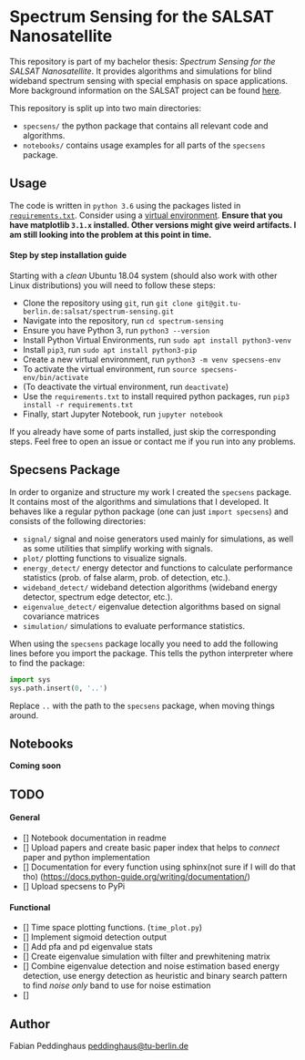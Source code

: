 # Spectrum Sensing for the SALSAT Nanosatellite

This repository is part of my bachelor thesis: *Spectrum Sensing for the SALSAT Nanosatellite*. It provides algorithms and simulations for blind wideband spectrum sensing with special emphasis on space applications. More background information on the SALSAT project can be found [here](https://www.raumfahrttechnik.tu-berlin.de/menue/forschung/aktuelle_projekte/salsat/parameter/en/).

This repository is split up into two main directories:
* `specsens/` the python package that contains all relevant code and algorithms.
* `notebooks/` contains usage examples for all parts of the `specsens` package.

## Usage

The code is written in `python 3.6` using the packages listed in [`requirements.txt`](./requirements.txt). Consider using a [virtual environment](https://docs.python.org/3/tutorial/venv.html). **Ensure that you have matplotlib `3.1.x` installed. Other versions might give weird artifacts. I am still looking into the problem at this point in time.**

#### Step by step installation guide
Starting with a *clean* Ubuntu 18.04 system (should also work with other Linux distributions) you will need to follow these steps:
- Clone the repository using `git`, run `git clone git@git.tu-berlin.de:salsat/spectrum-sensing.git`
- Navigate into the repository, run `cd spectrum-sensing`
- Ensure you have Python 3, run `python3 --version`
- Install Python Virtual Environments, run `sudo apt install python3-venv`
- Install `pip3`, run `sudo apt install python3-pip`
- Create a new virtual environment, run `python3 -m venv specsens-env`
- To activate the virtual environment, run `source specsens-env/bin/activate`
- (To deactivate the virtual environment, run `deactivate`)
- Use the `requirements.txt` to install required python packages, run `pip3 install -r requirements.txt`
- Finally, start Jupyter Notebook, run `jupyter notebook`

If you already have some of parts installed, just skip the corresponding steps. Feel free to open an issue or contact me if you run into any problems.

## Specsens Package
In order to organize and structure my work I created the `specsens` package. It contains most of the algorithms and simulations that I developed. It behaves like a regular python package (one can just `import specsens`) and consists of the following directories:
* `signal/` signal and noise generators used mainly for simulations, as well as some utilities that simplify working with signals.
* `plot/` plotting functions to visualize signals.
* `energy_detect/` energy detector and functions to calculate performance statistics (prob. of false alarm, prob. of detection, etc.).
* `wideband_detect/` wideband detection algorithms (wideband energy detector, spectrum edge detector, etc.).
* `eigenvalue_detect/` eigenvalue detection algorithms based on signal covariance matrices
* `simulation/` simulations to evaluate performance statistics.

When using the `specsens` package locally you need to add the following lines before you import the package. This tells the python interpreter where to find the package:
```python
import sys
sys.path.insert(0, '..')
```
Replace `..` with the path to the `specsens` package, when moving things around.


## Notebooks
**Coming soon**

## TODO
#### General
- [] Notebook documentation in readme
- [] Upload papers and create basic paper index that helps to *connect* paper and python implementation
- [] Documentation for every function using sphinx(not sure if I will do that tho) (https://docs.python-guide.org/writing/documentation/)
- [] Upload specsens to PyPi


#### Functional
- [] Time space plotting functions. (`time_plot.py`)
- [] Implement sigmoid detection output
- [] Add pfa and pd eigenvalue stats
- [] Create eigenvalue simulation with filter and prewhitening matrix
- [] Combine eigenvalue detection and noise estimation based energy detection, use energy detection as heuristic and binary search pattern to find *noise only* band to use for noise estimation
- []

## Author
Fabian Peddinghaus <peddinghaus@tu-berlin.de>

